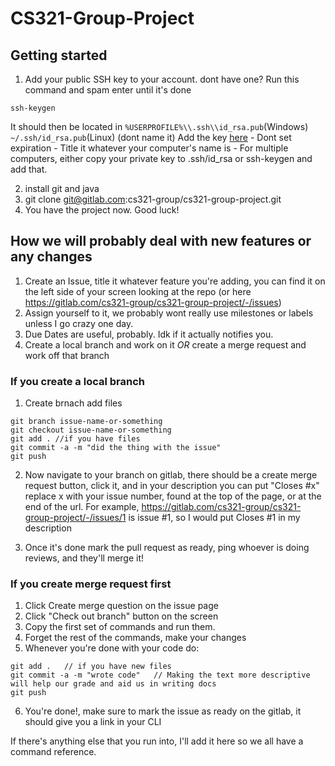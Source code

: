 # CS321-Group-Project



## Getting started

1. Add your public SSH key to your account.
dont have one? Run this command and spam enter until it's done
```
ssh-keygen
```
It should then be located in `%USERPROFILE%\\.ssh\\id_rsa.pub`(Windows) `~/.ssh/id_rsa.pub`(Linux) (dont name it)
Add the key [here](https://gitlab.com/-/profile/keys)
    - Dont set expiration
    - Title it whatever your computer's name is
    - For multiple computers, either copy your private key to .ssh/id_rsa or ssh-keygen and add that. 

2. install git and java
3. git clone git@gitlab.com:cs321-group/cs321-group-project.git
4. You have the project now. Good luck!


## How we will probably deal with new features or any changes
1. Create an Issue, title it whatever feature you're adding, you can find it on the left side of your screen looking at the repo (or here https://gitlab.com/cs321-group/cs321-group-project/-/issues)
2. Assign yourself to it, we probably wont really use milestones or labels unless I go crazy one day.
3. Due Dates are useful, probably. Idk if it actually notifies you.
4. Create a local branch and work on it *OR* create a merge request and work off that branch

### If you create a local branch
1. Create brnach add files
```
git branch issue-name-or-something
git checkout issue-name-or-something
git add . //if you have files
git commit -a -m "did the thing with the issue"
git push
```
2. Now navigate to your branch on gitlab, there should be a create merge request button, click it, and in your description you can put "Closes #x" replace x with your issue number, found at the top of the page, or at the end of the url. For example,
https://gitlab.com/cs321-group/cs321-group-project/-/issues/1
is issue #1, so I would put Closes #1 in my description

3. Once it's done mark the pull request as ready, ping whoever is doing reviews, and they'll merge it!

### If you create merge request first
1. Click Create merge question on the issue page
2. Click "Check out branch" button on the screen
3. Copy the first set of commands and run them.
4. Forget the rest of the commands, make your changes
5. Whenever you're done with your code do:
```
git add .   // if you have new files
git commit -a -m "wrote code"   // Making the text more descriptive will help our grade and aid us in writing docs
git push
```
6. You're done!, make sure to mark the issue as ready on the gitlab, it should give you a link in your CLI



If there's anything else that you run into, I'll add it here so we all have a command reference.
